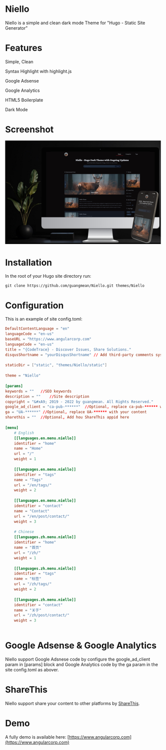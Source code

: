 # Niello
Niello is a simple and clean dark mode Theme for "Hugo - Static Site Generator"


# Features

Simple, Clean

Syntax Highlight with highlight.js

Google Adsense

Google Analytics

HTML5 Boilerplate

Dark Mode


# Screenshot
![Theme Screenshot](https://raw.githubusercontent.com/guangmean/Niello/master/images/theme_sc_home.png)

# Installation

In the root of your Hugo site directory run:

```shell
git clone https://github.com/guangmean/Niello.git themes/Niello
```

# Configuration
This is an example of site config.toml:

```toml
DefaultContentLanguage = "en"
languageCode = "en-us"
baseURL = "https://www.angularcorp.com"
languageCode = "en-us"
title = "{CodeTrace} - Discover Issues, Share Solutions."
disqusShortname = "yourDisqusShortname" // Add third-party comments system

staticDir = ["static", "themes/Niello/static"]

theme = "Niello"

[params]
keywords = ""   //SEO keywords
description = ""    //Site description
copyright = "&#xA9; 2019 - 2022 by guangmean. All Rights Reserved."
google_ad_client = "ca-pub-******"  //Optional, replace ca-pub-****** with your content
ga = "UA-******" //Optional, replace UA-****** with your content
sharethis = ""  //Optional, Add hou ShareThis appid here

[menu]
    # English
    [[languages.en.menu.niello]]
    identifier = "home"
    name = "Home"
    url = "/" 
    weight = 1 

    [[languages.en.menu.niello]]
    identifier = "tags"
    name = "Tags"
    url = "/en/tags/"
    weight = 2 

    [[languages.en.menu.niello]]
    identifier = "contact"
    name = "Contact"
    url = "/en/post/contact/"
    weight = 3 

    # Chinese
    [[languages.zh.menu.niello]]
    identifier = "home"
    name = "首页"
    url = "/zh/"
    weight = 1 

    [[languages.zh.menu.niello]]
    identifier = "tags"
    name = "标签"
    url = "/zh/tags/"
    weight = 2 

    [[languages.zh.menu.niello]]
    identifier = "contact"
    name = "关于"
    url = "/zh/post/contact/"
    weight = 3
    
```

# Google Adsense & Google Analytics
Niello support Google Adsnese code by configure the google_ad_client param in [params] block and Google Analytics code by the ga param in the site config.toml as abover. 

# ShareThis
Niello support share your content to other platforms by [ShareThis](https://sharethis.com).

# Demo

A fully demo is available here:	[https://www.angularcorp.com](https://www.angularcorp.com) 


